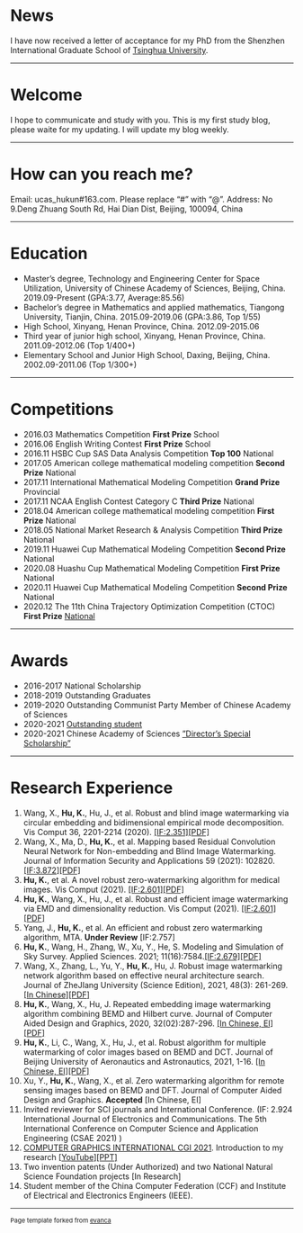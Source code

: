 # News

I have now received a letter of acceptance for my PhD from the Shenzhen International Graduate School of [Tsinghua University](https://www.sigs.tsinghua.edu.cn/main.htm).

---
# Welcome

I hope to communicate and study with you.
This is my first study blog, please waite for my updating.
I will update my blog weekly.

---

# How can you reach me?
Email: ucas_hukun#163.com. Please replace “#” with “@”.
Address: No 9.Deng Zhuang South Rd, Hai Dian Dist, Beijing, 100094, China

---

# Education
- Master’s degree, Technology and Engineering Center for Space Utilization, University of
Chinese Academy of Sciences, Beijing, China. 2019.09-Present
(GPA:3.77, Average:85.56)
- Bachelor’s degree in Mathematics and applied mathematics, Tiangong
University, Tianjin, China. 2015.09-2019.06 (GPA:3.86, Top 1/55)
- High School, Xinyang, Henan Province, China. 2012.09-2015.06
- Third year of junior high school, Xinyang, Henan Province, China.
2011.09-2012.06 (Top 1/400+)
- Elementary School and Junior High School, Daxing, Beijing, China.
2002.09-2011.06 (Top 1/300+)

---
# Competitions

- 2016.03 Mathematics Competition **First Prize** School
- 2016.06 English Writing Contest **First Prize** School
- 2016.11 HSBC Cup SAS Data Analysis Competition **Top 100** National
- 2017.05 American college mathematical modeling competition **Second Prize** National
- 2017.11 International Mathematical Modeling Competition **Grand Prize** Provincial
- 2017.11 NCAA English Contest Category C **Third Prize** National
- 2018.04 American college mathematical modeling competition **First Prize** National
- 2018.05 National Market Research & Analysis Competition **Third Prize** National
- 2019.11 Huawei Cup Mathematical Modeling Competition **Second Prize** National
- 2020.08 Huashu Cup Mathematical Modeling Competition **First Prize** National
- 2020.11 Huawei Cup Mathematical Modeling Competition **Second Prize** National
- 2020.12 The 11th China Trajectory Optimization Competition (CTOC) **First Prize** [National](http://sa.hit.edu.cn/2020/1228/c6678a250571/page.htm)

---
# Awards
- 2016-2017 National Scholarship
- 2018-2019 Outstanding Graduates
- 2019-2020 Outstanding Communist Party Member of Chinese Academy of Sciences
- 2020-2021 [Outstanding student](http://www.csu.cas.cn/gb/yjsjy2/tzygg/202104/t20210426_5998302.html)
- 2020-2021 Chinese Academy of Sciences [”Director’s Special Scholarship”](http://www.csu.cas.cn/gb/yjsjy2/tzygg/202105/t20210521_6036343.html)

---
# Research Experience
1. Wang, X., **Hu, K.**, Hu, J., et al. Robust and blind image watermarking via circular embedding and bidimensional
empirical mode decomposition. Vis Comput 36, 2201-2214 (2020). [[IF:2.351]](https://link.springer.com/article/10.1007/s00371-020-01909-2)[[PDF]](https://drive.google.com/file/d/1CXy-9hZPkfNK1zlkBuFYZjYj55Ja7WSe/view?usp=sharing)
2. Wang, X., Ma, D., **Hu, K.**, et al. Mapping based Residual Convolution Neural Network for Non-embedding and Blind
Image Watermarking. Journal of Information Security and Applications 59 (2021): 102820. [[IF:3.872]](https://www.sciencedirect.com/science/article/abs/pii/S2214212621000594)[[PDF]](https://drive.google.com/file/d/1Bpu_jwbYN1neKCRocbvAgnB09l8N_4ts/view?usp=sharing)
3. **Hu, K.**, et al. A novel robust zero-watermarking algorithm for medical images. Vis Comput (2021). [[IF:2.601]](https://link.springer.com/article/10.1007/s00371-021-02168-5)[[PDF]](https://drive.google.com/file/d/11VFnIXn95UsVPcbnUsQiQuXwpQsJuLD5/view?usp=sharing)
4. **Hu, K.**, Wang, X., Hu, J., et al. Robust and efficient image watermarking via EMD and dimensionality reduction. Vis Comput (2021). [[IF:2.601]](https://link.springer.com/article/10.1007/s00371-021-02275-3)[[PDF]](https://drive.google.com/file/d/1oCYy-IggKWSR_SNps9gMYvJVSwCacTBc/view?usp=sharing)
5. Yang, J., **Hu, K.**, et al. An efficient and robust zero watermarking algorithm, MTA. **Under Review** [IF:2.757]
6. **Hu, K.**, Wang, H., Zhang, W., Xu, Y., He, S. Modeling and Simulation of Sky Survey. Applied Sciences. 2021; 11(16):7584.[[IF:2.679]](https://www.mdpi.com/2076-3417/11/16/7584)[[PDF]](https://drive.google.com/file/d/1xIXvdZch3R5V0ypLJAKidE9F0dI4Ur6o/view?usp=sharing)
7. Wang, X., Zhang, L., Yu, Y., **Hu, K.**, Hu, J. Robust image watermarking network algorithm based on effective neural
architecture search. Journal of ZheJIang University (Science Edition), 2021, 48(3): 261-269. [[In Chinese]](https://kns.cnki.net/kcms/detail/detail.aspx?filename=HZDX202103001&dbcode=CJFD&dbname=CJFD2021&v=ku0bILSoL3L4Wt-KwHuXVETCxmWFHczJJwO0K5BHtAhA4iFJtl183gewfZMQxNbj)[[PDF]](https://drive.google.com/file/d/1c4B291P8TquWsQ3ci0JXeyd7sXznf9QA/view?usp=sharing)
8. **Hu, K.**, Wang, X., Hu, J. Repeated embedding image watermarking algorithm combining BEMD and Hilbert curve.
Journal of Computer Aided Design and Graphics, 2020, 32(02):287-296. [[In Chinese, EI]](https://kns.cnki.net/kcms/detail/detail.aspx?dbcode=CJFD&dbname=CJFDLAST2020&filename=JSJF202002014&v=wxqSdv5Tp0jaU4Tyl31KEp0c79xWHosANDo7ztL7Ubn0shAX61siP5n3V9i0jvHR)[[PDF]](https://drive.google.com/file/d/1df-NtXDBq13YxYm6UViLZIKRRYU9Bem2/view?usp=sharing)
9. **Hu, K.**, Li, C., Wang, X., Hu, J., et al. Robust algorithm for multiple watermarking of color images based on BEMD and DCT.
Journal of Beijing University of Aeronautics and Astronautics, 2021, 1-16. [[In Chinese, EI]](https://kns.cnki.net/kcms/detail/detail.aspx?filename=BJHK20210613006&dbcode=CAPJ&dbname=CAPJ2021&v=VPpzCYKdySPWHy45Z-TLSu00AknPUQkFRizoZM6F1fT0QAhzTVE8fnVksMKNSdc3)[[PDF]](https://drive.google.com/file/d/14gg1Iz_inK1uQ6fxoHHLoD7Kai9mE9Z7/view?usp=sharing)
10. Xu, Y., **Hu, K.**, Wang, X., et al. Zero watermarking algorithm for remote sensing images based on BEMD and DFT.
Journal of Computer Aided Design and Graphics. **Accepted** [In Chinese, EI]
11. Invited reviewer for SCI journals and International Conference. (IF: 2.924 International Journal of Electronics and
Communications. The 5th International Conference on Computer Science and Application Engineering (CSAE 2021) )
12. [COMPUTER GRAPHICS INTERNATIONAL CGI 2021](http://www.cgs-network.org/cgi21/#features). Introduction to my research [[YouTube]](https://www.youtube.com/watch?v=h3UzlbjP_IU)[[PPT]](https://docs.google.com/presentation/d/1tWzLrsHpuuZRHFhwwzk351r5fL3Esdzr/edit?usp=sharing&ouid=116594554029619951705&rtpof=true&sd=true)
13. Two invention patents (Under Authorized) and two National Natural Science Foundation projects [In Research]
14. Student member of the China Computer Federation (CCF) and Institute of Electrical and Electronics Engineers (IEEE).


---
<p style="font-size:11px">Page template forked from <a href="https://github.com/evanca/quick-portfolio">evanca</a></p>
<!-- Remove above link if you don't want to attibute -->
